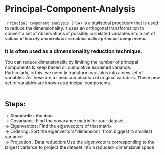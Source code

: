 # Principal-Component-Analysis

``` Principal component analysis (PCA)``` is a statistical procedure that is used to reduce the dimensionality. It uses an orthogonal transformation to convert a set of observations of possibly correlated variables into a set of values of linearly uncorrelated variables called principal components.<br> 
### It is often used as a dimensionality reduction technique.<br>
You can reduce dimensionality by limiting the number of principal components to keep based on cumulative explained variance.<br>
Particularly, in this, we need to transform variables into a new set of variables. As these are a linear combination of original variables. These new set of variables are known as principal components.
<br>
<br>

## Steps:<br>
-> Standardize the data<br>
-> Covariance: Find the covariance matrix for your dataset<br>
-> Eigenvectors: Find the eigenvectors of that matrix <br>
-> Ordering: Sort the eigenvectors/'dimensions' from biggest to smallest variance <br>
-> Projection / Data reduction: Use the eigenvectors corresponding to the largest variance to project the dataset into a reduced- dimensional space <br>
